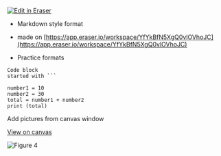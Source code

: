 [![Edit in Eraser](https://firebasestorage.googleapis.com/v0/b/second-petal-295822.appspot.com/o/images%2Fgithub%2FOpen%20in%20Eraser.svg?alt=media&token=968381c8-a7e7-472a-8ed6-4a6626da5501)](https://app.eraser.io/workspace/YfYkBfN5XgQ0vlOVhoJC)
- Markdown style format
- made on [﻿https://app.eraser.io/workspace/YfYkBfN5XgQ0vlOVhoJC](https://app.eraser.io/workspace/YfYkBfN5XgQ0vlOVhoJC) 


-  Practice formats


```
Code block
started with ```

number1 = 10
number2 = 30
total = number1 + number2
print (total)

```


Add pictures from canvas window

[﻿View on canvas](https://app.eraser.io/workspace/YfYkBfN5XgQ0vlOVhoJC?elements=XfWTAIswTHxfD-eW0YtlNQ) 

![Figure 4](https://eraser.imgix.net/workspaces/YfYkBfN5XgQ0vlOVhoJC/vBLVJP79WjXIShab5OpbGbFCdPS2/---figure---j1S0eyXqxppZtKhOT4I_dg.svg?ixlib=js-3.7.0 "Figure 4")




<!--- Eraser file: https://app.eraser.io/workspace/YfYkBfN5XgQ0vlOVhoJC --->
